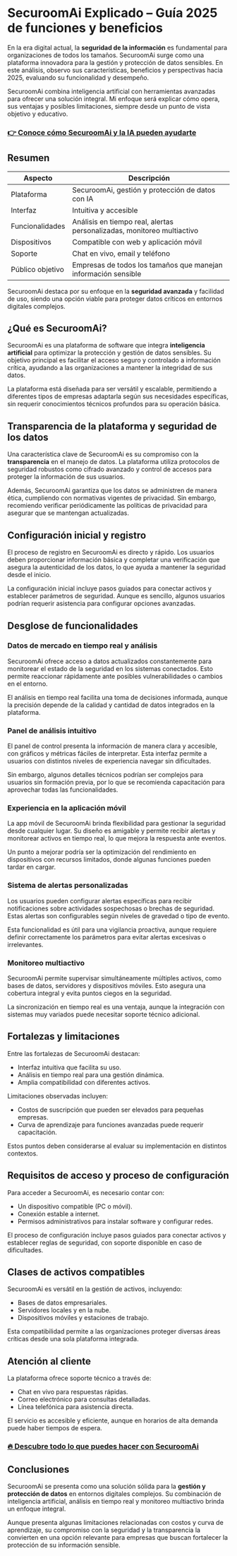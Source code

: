 # SecuroomAi Explicado – Guía 2025 de funciones y beneficios
   
En la era digital actual, la **seguridad de la información** es fundamental para organizaciones de todos los tamaños. SecuroomAi surge como una plataforma innovadora para la gestión y protección de datos sensibles. En este análisis, observo sus características, beneficios y perspectivas hacia 2025, evaluando su funcionalidad y desempeño.

SecuroomAi combina inteligencia artificial con herramientas avanzadas para ofrecer una solución integral. Mi enfoque será explicar cómo opera, sus ventajas y posibles limitaciones, siempre desde un punto de vista objetivo y educativo.

### [👉 Conoce cómo SecuroomAi y la IA pueden ayudarte](https://tinyurl.com/2y9pkkh7)
## Resumen  
| Aspecto             | Descripción                                              |  
|---------------------|----------------------------------------------------------|  
| Plataforma          | SecuroomAi, gestión y protección de datos con IA         |  
| Interfaz            | Intuitiva y accesible                                     |  
| Funcionalidades     | Análisis en tiempo real, alertas personalizadas, monitoreo multiactivo |  
| Dispositivos        | Compatible con web y aplicación móvil                     |  
| Soporte             | Chat en vivo, email y teléfono                            |  
| Público objetivo    | Empresas de todos los tamaños que manejan información sensible |  

SecuroomAi destaca por su enfoque en la **seguridad avanzada** y facilidad de uso, siendo una opción viable para proteger datos críticos en entornos digitales complejos.

## ¿Qué es SecuroomAi?  
SecuroomAi es una plataforma de software que integra **inteligencia artificial** para optimizar la protección y gestión de datos sensibles. Su objetivo principal es facilitar el acceso seguro y controlado a información crítica, ayudando a las organizaciones a mantener la integridad de sus datos.

La plataforma está diseñada para ser versátil y escalable, permitiendo a diferentes tipos de empresas adaptarla según sus necesidades específicas, sin requerir conocimientos técnicos profundos para su operación básica.

## Transparencia de la plataforma y seguridad de los datos  
Una característica clave de SecuroomAi es su compromiso con la **transparencia** en el manejo de datos. La plataforma utiliza protocolos de seguridad robustos como cifrado avanzado y control de accesos para proteger la información de sus usuarios.

Además, SecuroomAi garantiza que los datos se administren de manera ética, cumpliendo con normativas vigentes de privacidad. Sin embargo, recomiendo verificar periódicamente las políticas de privacidad para asegurar que se mantengan actualizadas.

## Configuración inicial y registro  
El proceso de registro en SecuroomAi es directo y rápido. Los usuarios deben proporcionar información básica y completar una verificación que asegura la autenticidad de los datos, lo que ayuda a mantener la seguridad desde el inicio.

La configuración inicial incluye pasos guiados para conectar activos y establecer parámetros de seguridad. Aunque es sencillo, algunos usuarios podrían requerir asistencia para configurar opciones avanzadas.

## Desglose de funcionalidades  

### Datos de mercado en tiempo real y análisis  
SecuroomAi ofrece acceso a datos actualizados constantemente para monitorear el estado de la seguridad en los sistemas conectados. Esto permite reaccionar rápidamente ante posibles vulnerabilidades o cambios en el entorno.

El análisis en tiempo real facilita una toma de decisiones informada, aunque la precisión depende de la calidad y cantidad de datos integrados en la plataforma.

### Panel de análisis intuitivo  
El panel de control presenta la información de manera clara y accesible, con gráficos y métricas fáciles de interpretar. Esta interfaz permite a usuarios con distintos niveles de experiencia navegar sin dificultades.

Sin embargo, algunos detalles técnicos podrían ser complejos para usuarios sin formación previa, por lo que se recomienda capacitación para aprovechar todas las funcionalidades.

### Experiencia en la aplicación móvil  
La app móvil de SecuroomAi brinda flexibilidad para gestionar la seguridad desde cualquier lugar. Su diseño es amigable y permite recibir alertas y monitorear activos en tiempo real, lo que mejora la respuesta ante eventos.

Un punto a mejorar podría ser la optimización del rendimiento en dispositivos con recursos limitados, donde algunas funciones pueden tardar en cargar.

### Sistema de alertas personalizadas  
Los usuarios pueden configurar alertas específicas para recibir notificaciones sobre actividades sospechosas o brechas de seguridad. Estas alertas son configurables según niveles de gravedad o tipo de evento.

Esta funcionalidad es útil para una vigilancia proactiva, aunque requiere definir correctamente los parámetros para evitar alertas excesivas o irrelevantes.

### Monitoreo multiactivo  
SecuroomAi permite supervisar simultáneamente múltiples activos, como bases de datos, servidores y dispositivos móviles. Esto asegura una cobertura integral y evita puntos ciegos en la seguridad.

La sincronización en tiempo real es una ventaja, aunque la integración con sistemas muy variados puede necesitar soporte técnico adicional.

## Fortalezas y limitaciones  
Entre las fortalezas de SecuroomAi destacan:  
- Interfaz intuitiva que facilita su uso.  
- Análisis en tiempo real para una gestión dinámica.  
- Amplia compatibilidad con diferentes activos.  

Limitaciones observadas incluyen:  
- Costos de suscripción que pueden ser elevados para pequeñas empresas.  
- Curva de aprendizaje para funciones avanzadas puede requerir capacitación.  

Estos puntos deben considerarse al evaluar su implementación en distintos contextos.

## Requisitos de acceso y proceso de configuración  
Para acceder a SecuroomAi, es necesario contar con:  
- Un dispositivo compatible (PC o móvil).  
- Conexión estable a internet.  
- Permisos administrativos para instalar software y configurar redes.  

El proceso de configuración incluye pasos guiados para conectar activos y establecer reglas de seguridad, con soporte disponible en caso de dificultades.

## Clases de activos compatibles  
SecuroomAi es versátil en la gestión de activos, incluyendo:  
- Bases de datos empresariales.  
- Servidores locales y en la nube.  
- Dispositivos móviles y estaciones de trabajo.  

Esta compatibilidad permite a las organizaciones proteger diversas áreas críticas desde una sola plataforma integrada.

## Atención al cliente  
La plataforma ofrece soporte técnico a través de:  
- Chat en vivo para respuestas rápidas.  
- Correo electrónico para consultas detalladas.  
- Línea telefónica para asistencia directa.  

El servicio es accesible y eficiente, aunque en horarios de alta demanda puede haber tiempos de espera.

### [🔥 Descubre todo lo que puedes hacer con SecuroomAi](https://tinyurl.com/2y9pkkh7)
## Conclusiones  
SecuroomAi se presenta como una solución sólida para la **gestión y protección de datos** en entornos digitales complejos. Su combinación de inteligencia artificial, análisis en tiempo real y monitoreo multiactivo brinda un enfoque integral.

Aunque presenta algunas limitaciones relacionadas con costos y curva de aprendizaje, su compromiso con la seguridad y la transparencia la convierten en una opción relevante para empresas que buscan fortalecer la protección de su información sensible.
